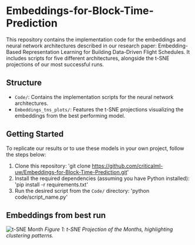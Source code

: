 # Embeddings-for-Block-Time-Prediction

This repository contains the implementation code for the embeddings and neural network architectures described in our research paper: Embedding-Based Representation Learning for Building Data-Driven Flight Schedules. It includes scripts for five different architectures, alongside the t-SNE projections of our most successful runs.

## Structure

- `Code/`: Contains the implementation scripts for the neural network architectures.
- `Embeddings_tns_plots/`: Features the t-SNE projections visualizing the embeddings from the best performing model.

## Getting Started

To replicate our results or to use these models in your own project, follow the steps below:

1. Clone this repository: 'git clone https://github.com/criticalml-uw/Embeddings-for-Block-Time-Prediction.git'
2. Install the required dependencies (assuming you have Python installed): 'pip install -r requirements.txt'
3. Run the desired script from the `Code/` directory: 'python code/script_name.py'


## Embeddings from best run

![t-SNE Month](Embeddings_tnse_plots/emb_month.png)
*Figure 1: t-SNE Projection of the Months, highlighting clustering patterns.*
